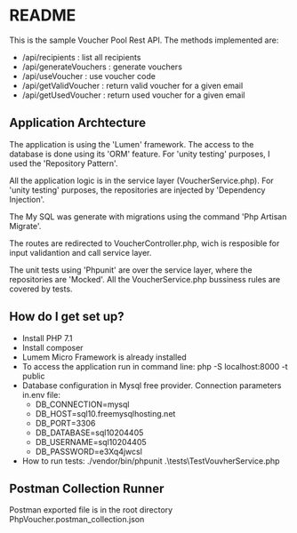 # README #

This is the sample Voucher Pool Rest API. The methods implemented are:

* /api/recipients : list all recipients
* /api/generateVouchers : generate vouchers
* /api/useVoucher : use voucher code
* /api/getValidVoucher : return valid voucher for a given email
* /api/getUsedVoucher : return used voucher for a given email

## Application Archtecture ##

The application is using the 'Lumen' framework. The access to the database is done using its 'ORM' feature. For 'unity testing' purposes, I used the 'Repository Pattern'.

All the application logic is in the service layer (VoucherService.php). For 'unity testing' purposes, the repositories are injected by 'Dependency Injection'.

The My SQL was generate with migrations using the command 'Php Artisan Migrate'.

The routes are redirected to VoucherController.php, wich is resposible for input validantion and call service layer.

The unit tests using 'Phpunit' are over the service layer, where the repositories are 'Mocked'. All the VoucherService.php bussiness rules are covered by tests.

## How do I get set up? ##

* Install PHP 7.1
* Install composer
* Lumem Micro Framework is already installed
* To access the application run in command line: php -S localhost:8000 -t public
* Database configuration in Mysql free provider. Connection parameters in.env file:
	* DB_CONNECTION=mysql
	* DB_HOST=sql10.freemysqlhosting.net
	* DB_PORT=3306
	* DB_DATABASE=sql10204405
	* DB_USERNAME=sql10204405
	* DB_PASSWORD=e3Xq4jwcsl
* How to run tests: ./vendor/bin/phpunit .\tests\TestVouvherService.php

## Postman Collection Runner ##

Postman exported file is in the root directory PhpVoucher.postman_collection.json
